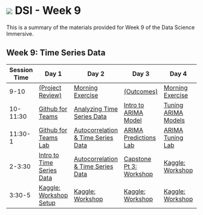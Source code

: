# ![](https://ga-dash.s3.amazonaws.com/production/assets/logo-9f88ae6c9c3871690e33280fcf557f33.png) DSI - Week 9

This is a summary of the materials provided for Week 9 of the Data Science Immersive.

## Week 9: Time Series Data

Session Time | Day 1 | Day 2 | Day 3 | Day 4 | Day 5
 --- | --- | --- | --- | ---  | ---
9-10 | [(Project Review)][9-1A]                | [Morning Exercise][9-2A]                   | [(Outcomes)][9-3A]                | [Morning Exercise][9-4A]      | [(Reflection)][9-5A]
10-11:30 | [Github for Teams][9-1B]            | [Analyzing Time Series Data][9-2B]         | [Intro to ARIMA Model][9-3B]      | [Tuning ARIMA Models][9-4B]   | [Visualizing Time Series Data][9-5B]
11:30-1 | [Github for Teams Lab][9-1C]         | [Autocorrelation & Time Series Data][9-2C] | [ARIMA Predictions Lab][9-3C]     | [ARIMA Tuning Lab][9-4C]      | [Visualizing Time Series Data Lab][9-5C]
2-3:30 | [Intro to Time Series Data][9-1D]     | [Autocorrelation & Time Series Data][9-2D] | [Capstone Pt 3: Workshop][9-3D]   | [Kaggle: Workshop][9-4D]      | [Kaggle: Workshop][9-5D]
3:30-5 | [Kaggle: Workshop Setup][9-1E]        | [Kaggle: Workshop][9-2E]                   | [Kaggle: Workshop][9-3E]          | [Kaggle: Workshop][9-4E]      | [Kaggle: Presentations][9-5E]


[9-1A]: ./instructor-contributions/
[9-1B]: 1.1-lesson
[9-1C]: 1.2-lab
[9-1D]: 1.3-lesson
[9-1E]: 1.4-lab
[9-1F]: ./instructor-contributions/

[9-2A]: ../instructor-contributions/
[9-2B]: 2.1-lab
[9-2C]: 2.2-lesson
[9-2D]: 2.3-lab
[9-2E]: #
[9-2F]: ./instructor-contributions/

[9-3A]: #
[9-3B]: 3.1-lesson
[9-3C]: 3.2-lab
[9-3D]: #
[9-3E]: #
[9-3F]: ./instructor-contributions/

[9-4A]: ./instructor-contributions/
[9-4B]: 4.1-lesson
[9-4C]: 4.2-lab
[9-4D]: ../../03-projects/02-projects-capstone/part-03/
[9-4E]: #
[9-4F]: ./instructor-contributions/

[9-5A]: ../recurring-materials/reflection
[9-5B]: 5.1-lesson
[9-5C]: 5.2-lab
[9-5D]: #
[9-5E]: ../recurring-materials/project-show-and-tell
[9-5F]: ./instructor-contributions/
